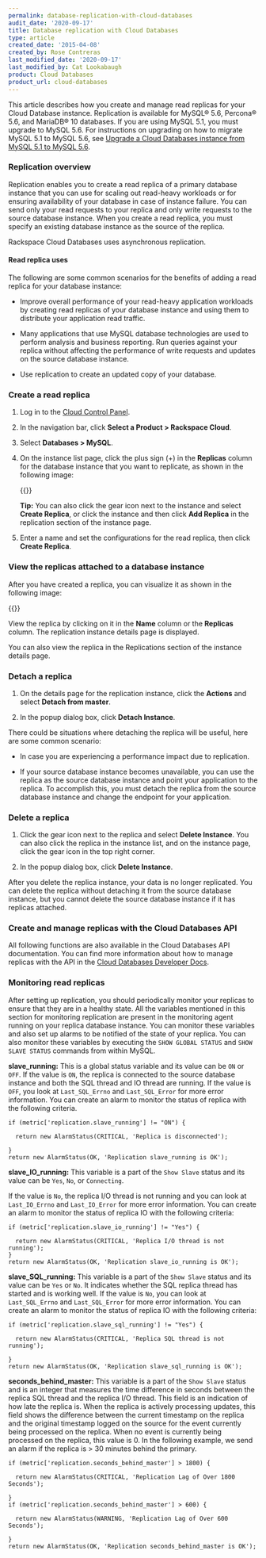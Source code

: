 ```yaml
---
permalink: database-replication-with-cloud-databases
audit_date: '2020-09-17'
title: Database replication with Cloud Databases
type: article
created_date: '2015-04-08'
created_by: Rose Contreras
last_modified_date: '2020-09-17'
last_modified_by: Cat Lookabaugh
product: Cloud Databases
product_url: cloud-databases
---
```


This article describes how you create and manage read replicas for your Cloud
Database instance. Replication is available for MySQL&reg; 5.6, Percona&reg;
5.6, and MariaDB&reg; 10 databases. If you are using MySQL 5.1, you must upgrade
to MySQL 5.6. For instructions on upgrading on how to migrate MySQL 5.1 to MySQL
5.6, see [Upgrade a Cloud Databases instance from MySQL 5.1 to MySQL
5.6](/support/how-to/upgrade-a-cloud-databases-instance-from-mysql-51-to-mysql-56).

### Replication overview

Replication enables you to create a read replica of a primary database instance that you
can use for scaling out read-heavy workloads or for ensuring availability of
your database in case of instance failure. You can send only your read requests to your
replica and only write requests to the source database instance. 
When you create a read replica, you must specify an existing database instance
as the source of the replica.

Rackspace Cloud Databases uses asynchronous replication.  

#### Read replica uses

The following are some common scenarios for the benefits of adding a read
replica for your database instance:

- Improve overall performance of your read-heavy application workloads by
  creating read replicas of your database instance and using them to distribute
  your application read traffic.

- Many applications that use MySQL database technologies are used to perform
  analysis and business reporting. Run queries against your replica without
  affecting the performance of write requests and updates on the source database
  instance.

- Use replication to create an updated copy of your database.  

### Create a read replica

1. Log in to the [Cloud Control Panel](https://login.rackspace.com).

2. In the navigation bar, click **Select a Product > Rackspace Cloud**.

3. Select **Databases > MySQL**.

4. On the instance list page, click the plus sign (+) in the **Replicas** column
   for the database instance that you want to replicate, as shown in the
   following image:

    {{<image src="create_replica-4_0.png" alt="" title="">}}

    **Tip:** You can also click the gear icon next to the instance and select
    **Create Replica**, or click the instance and then click **Add Replica** in
    the replication section of the instance page.

5. Enter a name and set the configurations for the read replica, then click
   **Create Replica**.

### View the replicas attached to a database instance

After you have created a replica, you can visualize it as shown in the following
image:

{{<image src="view_replica-1.png" alt="" title="">}}

View the replica by clicking on it in the **Name** column or the **Replicas**
column. The replication instance details page is displayed.

You can also view the replica in the Replications section of the instance
details page.

### Detach a replica

1. On the details page for the replication instance, click the **Actions** and
   select **Detach from master**.

2. In the popup dialog box, click **Detach Instance**.

There could be situations where detaching the replica will be useful, here are
some common scenario:

- In case you are experiencing a performance impact due to replication.

- If your source database instance becomes unavailable, you can use the replica
  as the source database instance and point your application to the replica.
  To accomplish this, you must detach the replica from the source database
  instance and change the endpoint for your application.

### Delete a replica

1. Click the gear icon next to the replica and select **Delete Instance**. You can also
   click the replica in the instance list, and on the instance page, click the
   gear icon in the top right corner.

2. In the popup dialog box, click **Delete Instance**.

After you delete the replica instance, your data is no longer replicated.
You can delete the replica without detaching it from the source database
instance, but you cannot delete the source database instance if it has replicas
attached.

### Create and manage replicas with the Cloud Databases API

All following functions are also available in the Cloud Databases API documentation.
You can find more information about how to manage replicas with the API in the
[Cloud Databases Developer
Docs](https://docs.rackspace.com/docs/cloud-databases/v1/api-reference/replication/).

### Monitoring read replicas

After setting up replication, you should periodically monitor your replicas to
ensure that they are in a healthy state. All the variables mentioned in this
section for monitoring replication are present in the monitoring agent running
on your replica database instance. You can monitor these variables and also set
up alarms to be notified of the state of your replica. You can also monitor
these variables by executing the `SHOW GLOBAL STATUS` and `SHOW SLAVE STATUS`
commands from within MySQL.

**slave\_running:** This is a global status variable and its value can be `ON` or
`OFF`. If the value is `ON`, the replica is connected to the source database
instance and both the SQL thread and IO thread are running. If the value is
`OFF`, you look at `Last_SQL_Errno` and `Last_SQL_Error` for more error
information. You can create an alarm to monitor the status of replica with the
following criteria.

    if (metric['replication.slave_running'] != "ON") {

      return new AlarmStatus(CRITICAL, 'Replica is disconnected');

    }
    return new AlarmStatus(OK, 'Replication slave_running is OK');

**slave\_IO_running:** This variable is a part of the `Show Slave` status and
its value can be `Yes`, `No`, or `Connecting`. 

If the value is `No`, the replica I/O thread is not running and you can look at
`Last_IO_Errno` and `Last_IO_Error` for more error information. You can create
an alarm to monitor the status of replica IO with the following criteria:

    if (metric['replication.slave_io_running'] != "Yes") {

      return new AlarmStatus(CRITICAL, 'Replica I/O thread is not running');
    }
    return new AlarmStatus(OK, 'Replication slave_io_running is OK');

**slave\_SQL\_running:** This variable is a part of the `Show Slave` status and
its value can be `Yes` or `No`. It indicates whether the SQL replica thread has
started and is working well. If the value is `No`, you can look at
`Last_SQL_Errno` and `Last_SQL_Error` for more error information. You can create
an alarm to monitor the status of replica IO with the following criteria:

    if (metric['replication.slave_sql_running'] != "Yes") {

      return new AlarmStatus(CRITICAL, 'Replica SQL thread is not running');

    }
    return new AlarmStatus(OK, 'Replication slave_sql_running is OK');

**seconds\_behind\_master:** This variable is a part of the `Show Slave` status
and is an integer that measures the time difference in seconds between the replica
SQL thread and the replica I/O thread. This field is an indication of how late
the replica is. When the replica is actively processing updates, this field shows
the difference between the current timestamp on the replica and the original
timestamp logged on the source for the event currently being processed on the
replica. When no event is currently being processed on the replica, this value is 0.
In the following example, we send an alarm if the replica is > 30 minutes behind
the primary.

    if (metric['replication.seconds_behind_master'] > 1800) {

      return new AlarmStatus(CRITICAL, 'Replication Lag of Over 1800 Seconds');

    }
    if (metric['replication.seconds_behind_master'] > 600) {

      return new AlarmStatus(WARNING, 'Replication Lag of Over 600 Seconds');

    }
    return new AlarmStatus(OK, 'Replication seconds_behind_master is OK');
